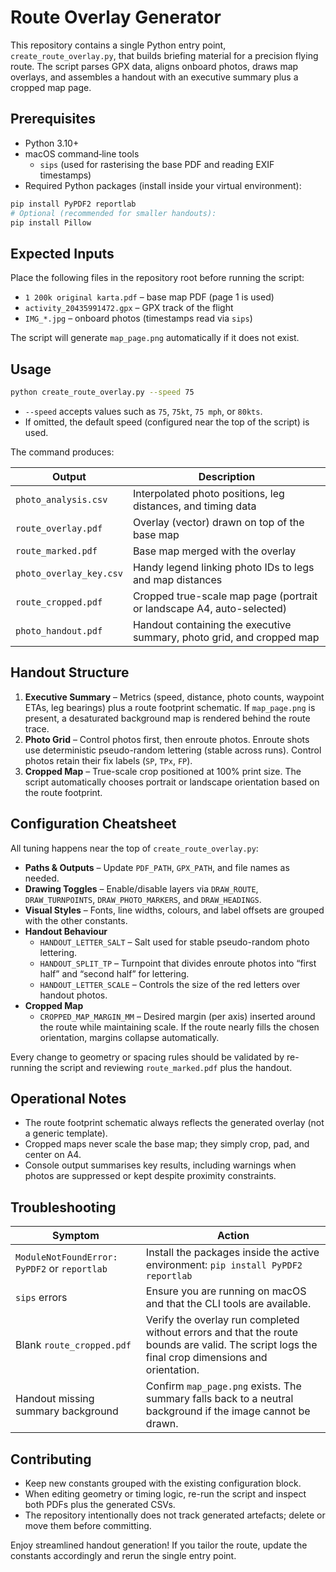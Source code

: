 # Route Overlay Generator

This repository contains a single Python entry point, `create_route_overlay.py`, that builds briefing material for a precision flying route. The script parses GPX data, aligns onboard photos, draws map overlays, and assembles a handout with an executive summary plus a cropped map page.

## Prerequisites

- Python 3.10+
- macOS command‐line tools
  - `sips` (used for rasterising the base PDF and reading EXIF timestamps)
- Required Python packages (install inside your virtual environment):

```bash
pip install PyPDF2 reportlab
# Optional (recommended for smaller handouts):
pip install Pillow
```

## Expected Inputs

Place the following files in the repository root before running the script:

- `1 200k original karta.pdf` – base map PDF (page 1 is used)
- `activity_20435991472.gpx` – GPX track of the flight
- `IMG_*.jpg` – onboard photos (timestamps read via `sips`)

The script will generate `map_page.png` automatically if it does not exist.

## Usage

```bash
python create_route_overlay.py --speed 75
```

- `--speed` accepts values such as `75`, `75kt`, `75 mph`, or `80kts`.
- If omitted, the default speed (configured near the top of the script) is used.

The command produces:

| Output | Description |
| --- | --- |
| `photo_analysis.csv` | Interpolated photo positions, leg distances, and timing data |
| `route_overlay.pdf` | Overlay (vector) drawn on top of the base map |
| `route_marked.pdf` | Base map merged with the overlay |
| `photo_overlay_key.csv` | Handy legend linking photo IDs to legs and map distances |
| `route_cropped.pdf` | Cropped true-scale map page (portrait or landscape A4, auto-selected) |
| `photo_handout.pdf` | Handout containing the executive summary, photo grid, and cropped map |

## Handout Structure

1. **Executive Summary** – Metrics (speed, distance, photo counts, waypoint ETAs, leg bearings) plus a route footprint schematic. If `map_page.png` is present, a desaturated background map is rendered behind the route trace.
2. **Photo Grid** – Control photos first, then enroute photos. Enroute shots use deterministic pseudo-random lettering (stable across runs). Control photos retain their fix labels (`SP`, `TPx`, `FP`).
3. **Cropped Map** – True-scale crop positioned at 100% print size. The script automatically chooses portrait or landscape orientation based on the route footprint.

## Configuration Cheatsheet

All tuning happens near the top of `create_route_overlay.py`:

- **Paths & Outputs** – Update `PDF_PATH`, `GPX_PATH`, and file names as needed.
- **Drawing Toggles** – Enable/disable layers via `DRAW_ROUTE`, `DRAW_TURNPOINTS`, `DRAW_PHOTO_MARKERS`, and `DRAW_HEADINGS`.
- **Visual Styles** – Fonts, line widths, colours, and label offsets are grouped with the other constants.
- **Handout Behaviour**
  - `HANDOUT_LETTER_SALT` – Salt used for stable pseudo-random photo lettering.
  - `HANDOUT_SPLIT_TP` – Turnpoint that divides enroute photos into “first half” and “second half” for lettering.
  - `HANDOUT_LETTER_SCALE` – Controls the size of the red letters over handout photos.
- **Cropped Map**
  - `CROPPED_MAP_MARGIN_MM` – Desired margin (per axis) inserted around the route while maintaining scale. If the route nearly fills the chosen orientation, margins collapse automatically.

Every change to geometry or spacing rules should be validated by re-running the script and reviewing `route_marked.pdf` plus the handout.

## Operational Notes

- The route footprint schematic always reflects the generated overlay (not a generic template).
- Cropped maps never scale the base map; they simply crop, pad, and center on A4.
- Console output summarises key results, including warnings when photos are suppressed or kept despite proximity constraints.

## Troubleshooting

| Symptom | Action |
| --- | --- |
| `ModuleNotFoundError: PyPDF2` or `reportlab` | Install the packages inside the active environment: `pip install PyPDF2 reportlab` |
| `sips` errors | Ensure you are running on macOS and that the CLI tools are available. |
| Blank `route_cropped.pdf` | Verify the overlay run completed without errors and that the route bounds are valid. The script logs the final crop dimensions and orientation. |
| Handout missing summary background | Confirm `map_page.png` exists. The summary falls back to a neutral background if the image cannot be drawn. |

## Contributing

- Keep new constants grouped with the existing configuration block.
- When editing geometry or timing logic, re-run the script and inspect both PDFs plus the generated CSVs.
- The repository intentionally does not track generated artefacts; delete or move them before committing.

Enjoy streamlined handout generation! If you tailor the route, update the constants accordingly and rerun the single entry point.
